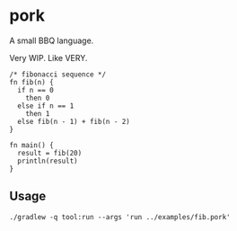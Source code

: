 # pork

A small BBQ language.

Very WIP. Like VERY.

```pork
/* fibonacci sequence */
fn fib(n) {
  if n == 0
    then 0
  else if n == 1
    then 1
  else fib(n - 1) + fib(n - 2)
}

fn main() {
  result = fib(20)
  println(result)
}
```

## Usage

```
./gradlew -q tool:run --args 'run ../examples/fib.pork'
```
